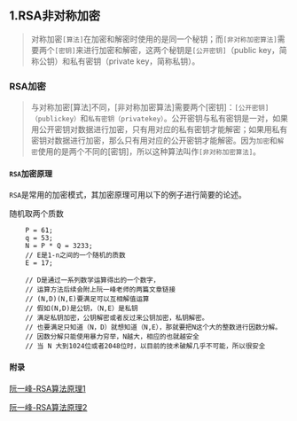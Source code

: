 
## 1.RSA非对称加密

> 对称加密`[算法]`在加密和解密时使用的是同一个秘钥；而`[非对称加密算法]`需要两个`[密钥]`来进行加密和解密，这两个秘钥是`[公开密钥]`（public key，简称公钥）和私有密钥（private key，简称私钥）。

### RSA加密
> 与对称加密[算法]不同，[非对称加密算法]需要两个[密钥]：`[公开密钥]（publickey）`和`私有密钥（privatekey）`。公开密钥与私有密钥是一对，如果用公开密钥对数据进行加密，只有用对应的私有密钥才能解密；如果用私有密钥对数据进行加密，那么只有用对应的公开密钥才能解密。因为`加密`和`解密`使用的是两个不同的[密钥]，所以这种算法叫作`[非对称加密算法]`。

#### `RSA`加密原理
`RSA`是常用的加密模式，其加密原理可用以下的例子进行简要的论述。

随机取两个质数

```objc
    P = 61;
    q = 53;
    N = P * Q = 3233;
    // E是1-n之间的一个随机的质数
    E = 17;
    
    // D是通过一系列数学运算得出的一个数字，
    // 运算方法后续会附上阮一峰老师的两篇文章链接
    // (N,D)(N,E)要满足可以互相解值运算
    // 假如(N,D)是公钥，（N,E）是私钥
    // 满足私钥加密，公钥解密或者反过来公钥加密，私钥解密。
    // 也要满足只知道（N，D）就想知道（N,E），那就要把N这个大的整数进行因数分解。
    // 因数分解只能使用暴力穷举，N越大，相应的也就越安全
    // 当 N 大到1024位或者2048位时，以目前的技术破解几乎不可能，所以很安全

```



#### 附录

[阮一峰-RSA算法原理1](http://www.ruanyifeng.com/blog/2013/06/rsa_algorithm_part_one.html)

[阮一峰-RSA算法原理2](http://www.ruanyifeng.com/blog/2013/07/rsa_algorithm_part_two.html)


